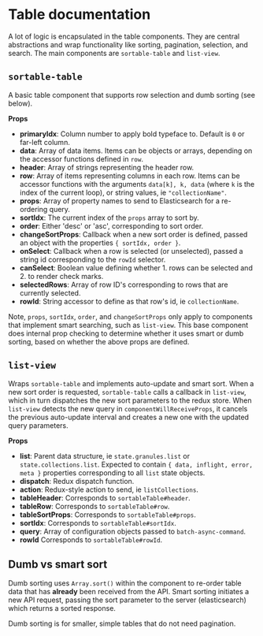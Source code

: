 # Table documentation

A lot of logic is encapsulated in the table components. They are central abstractions and wrap functionality like sorting, pagination, selection, and search. The main components are `sortable-table` and `list-view`.

## `sortable-table`

A basic table component that supports row selection and dumb sorting (see below).

**Props**

- **primaryIdx**: Column number to apply bold typeface to. Default is `0` or far-left column.
- **data**: Array of data items. Items can be objects or arrays, depending on the accessor functions defined in `row`.
- **header**: Array of strings representing the header row.
- **row**: Array of items representing columns in each row. Items can be accessor functions with the arguments `data[k], k, data` (where `k` is the index of the current loop), or string values, ie `"collectionName"`.
- **props**: Array of property names to send to Elasticsearch for a re-ordering query.
- **sortIdx**: The current index of the `props` array to sort by.
- **order**: Either 'desc' or 'asc', corresponding to sort order.
- **changeSortProps**: Callback when a new sort order is defined, passed an object with the properties `{ sortIdx, order }`.
- **onSelect**: Callback when a row is selected (or unselected), passed a string id corresponding to the `rowId` selector.
- **canSelect**: Boolean value defining whether 1. rows can be selected and 2. to render check marks.
- **selectedRows**: Array of row ID's corresponding to rows that are currently selected.
- **rowId**: String accessor to define as that row's id, ie `collectionName`.

Note, `props`, `sortIdx`, `order`, and `changeSortProps` only apply to components that implement smart searching, such as `list-view`. This base component does internal prop checking to determine whether it uses smart or dumb sorting, based on whether the above props are defined.

## `list-view`

Wraps `sortable-table` and implements auto-update and smart sort. When a new sort order is requested, `sortable-table` calls a callback in `list-view`, which in turn dispatches the new sort parameters to the redux store. When `list-view` detects the new query in `componentWillReceiveProps`, it cancels the previous auto-update interval and creates a new one with the updated query parameters.

**Props**

- **list**: Parent data structure, ie `state.granules.list` or `state.collections.list`. Expected to contain `{ data, inflight, error, meta }` properties corresponding to all `list` state objects.
- **dispatch**: Redux dispatch function.
- **action**: Redux-style action to send, ie `listCollections`.
- **tableHeader**: Corresponds to `sortableTable#header`.
- **tableRow**: Corresponds to `sortableTable#row`.
- **tableSortProps**: Corresponds to `sortableTable#props`.
- **sortIdx**: Corresponds to `sortableTable#sortIdx`.
- **query**: Array of configuration objects passed to `batch-async-command`.
- **rowId** Corresponds to `sortableTable#rowId`.

## Dumb vs smart sort

Dumb sorting uses `Array.sort()` within the component to re-order table data that has **already** been received from the API. Smart sorting initiates a new API request, passing the sort parameter to the server (elasticsearch) which returns a sorted response.

Dumb sorting is for smaller, simple tables that do not need pagination.
